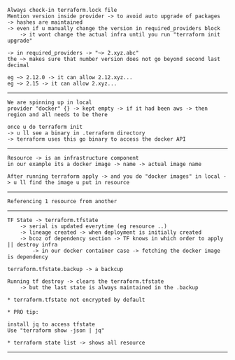 
    Always check-in terraform.lock file
    Mention version inside provider -> to avoid auto upgrade of packages 
    -> hashes are maintained
    -> even if u manually change the version in required_providers block 
        -> it wont change the actual infra until you run "terraform init upgrade"

    -> in required_providers -> "~> 2.xyz.abc"
    the ~> makes sure that number version does not go beyond second last decimal

    eg ~> 2.12.0 -> it can allow 2.12.xyz...
    eg ~> 2.15 -> it can allow 2.xyz...
-------------    
    We are spinning up in local
    provider "docker" {} -> kept empty -> if it had been aws -> then region and all needs to be there
    
    once u do terraform init 
    -> u ll see a binary in .terraform directory 
    -> terraform uses this go binary to access the docker API
-------------

    Resource -> is an infrastructure component
    in our example its a docker image -> name -> actual image name
    
    After running terraform apply -> and you do "docker images" in local -> u ll find the image u put in resource

-------------

    Referencing 1 resource from another

-------------
    TF State -> terraform.tfstate 
        -> serial is updated everytime (eg resource ..) 
        -> lineage created -> when deployment is initially created 
        -> bcoz of dependency section -> TF knows in which order to apply || destroy infra
            -> in our docker container case -> fetching the docker image is dependency
    
    terraform.tfstate.backup -> a backcup

    Running tf destroy -> clears the terraform.tfstate 
        -> but the last state is always maintained in the .backup
    
    * terraform.tfstate not encrypted by default
    
    * PRO tip:
 
    install jq to access tfstate
    Use "terraform show -json | jq"

    * terraform state list -> shows all resource
-------------    

